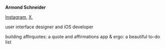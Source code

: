 **Armond Schneider**

[Instagram](http://instagram.com/armondxyz/), [X](https://x.com/armondxyz),

user interface designer and iOS developer 

building affirquotes: a quote and affirmations app & ergo: a beautiful to-do list
